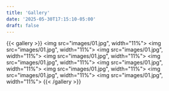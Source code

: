 ```yaml
---
title: 'Gallery'
date: '2025-05-30T17:15:10-05:00'
draft: false
---
```


{{< gallery >}}
    <img src="images/01.jpg", width="11%">
    <img src="images/01.jpg", width="11%">
    <img src="images/01.jpg", width="11%">
    <img src="images/01.jpg", width="11%">
    <img src="images/01.jpg", width="11%">
    <img src="images/01.jpg", width="11%">
    <img src="images/01.jpg", width="11%">
    <img src="images/01.jpg", width="11%">
    <img src="images/01.jpg", width="11%">
{{< /gallery >}}